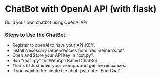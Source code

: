 # ChatBot with OpenAI  API (with flask)
Build your own chatbot  using OpenAI API.

### Steps to Use the ChatBot:
- Register to openAI to have your API_KEY.
- Install Necessary Dependencies from 'requirements.txt'. 
- Open and Store your API Key in "bot.py".
- Run "main.py" for WebApp Based ChatBot.
- That's it! Just enter your prompts and get the responses.
- If you want to terminate the chat, just enter 'End Chat'.



